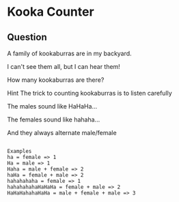 # Kooka Counter

## Question

A family of kookaburras are in my backyard.

I can't see them all, but I can hear them!

How many kookaburras are there?

Hint
The trick to counting kookaburras is to listen carefully

The males sound like HaHaHa...

The females sound like hahaha...

And they always alternate male/female

```

Examples
ha = female => 1
Ha = male => 1
Haha = male + female => 2
haHa = female + male => 2
hahahahaha = female => 1
hahahahahaHaHaHa = female + male => 2
HaHaHahahaHaHa = male + female + male => 3



```
